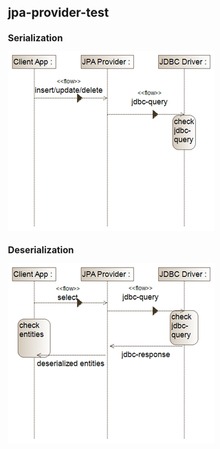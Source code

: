 # jpa-provider-test

## Serialization 

![](/images/Serialization.png)

## Deserialization 

![](/images/Deserialization.png)
